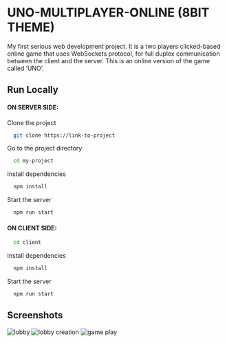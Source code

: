 
# UNO-MULTIPLAYER-ONLINE (8BIT THEME)

My first serious web development project. It is a two players clicked-based online game that uses WebSockets protocol, for full duplex communication between the client and the server. This is an online version of the game called ’UNO’.
## Run Locally

#### ON SERVER SIDE:

Clone the project

```bash
  git clone https://link-to-project
```

Go to the project directory

```bash
  cd my-project
```

Install dependencies

```bash
  npm install
```

Start the server

```bash
  npm run start
```

#### ON CLIENT SIDE:

```bash
  cd client
```


Install dependencies

```bash
  npm install
```

Start the server

```bash
  npm run start
```
## Screenshots

![lobby](https://user-images.githubusercontent.com/91761444/203335915-1f6d20ee-b2f1-4fd3-bda6-aede18a93d67.png)
![lobby creation](https://user-images.githubusercontent.com/91761444/203335973-8638980f-69ea-4ff5-aff3-4fc2143db285.png)
![game play](https://user-images.githubusercontent.com/91761444/203336475-e06dde37-8909-40c3-b7fc-8886869ef729.png)

